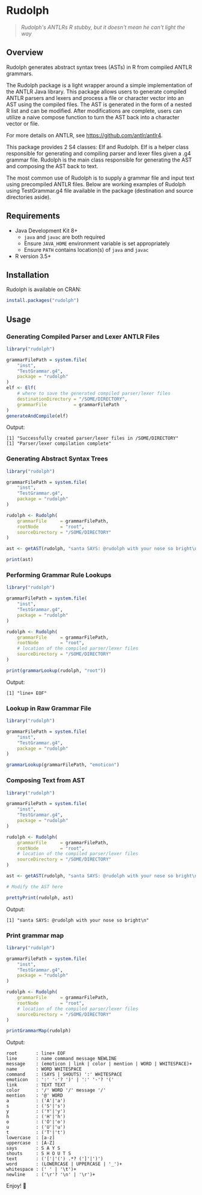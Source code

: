 # Rudolph
> *Rudolph's ANTLRs R stubby, but it doesn't mean he can't light the way*

## Overview

Rudolph generates abstract syntax trees (ASTs) in R from compiled ANTLR
grammars.

The Rudolph package is a light wrapper around a simple implementation of the
ANTLR Java library. This package allows users to generate compiled ANTLR parsers
and lexers and process a file or character vector into an AST using the compiled
files. The AST is generated in the form of a nested R list and can be modified.
After modifications are complete, users can utilize a naive compose function to
turn the AST back into a character vector or file.

For more details on ANTLR, see <https://github.com/antlr/antlr4>.

This package provides 2 S4 classes: Elf and Rudolph. Elf is a helper class
responsible for generating and compiling parser and lexer files given a .g4
grammar file. Rudolph is the main class responsible for generating the AST and
composing the AST back to text.

The most common use of Rudolph is to supply a grammar file and input text using
precompiled ANTLR files. Below are working examples of Rudolph using
TestGrammar.g4 file available in the package (destination and source directories
aside).

## Requirements
* Java Development Kit 8+
    * `java` and `javac` are both required
    * Ensure `JAVA_HOME` environment variable is set appropriately
    * Ensure `PATH` contains location(s) of `java` and `javac`
* R version 3.5+

## Installation
Rudolph is available on CRAN:
```r
install.packages("rudolph")
```

## Usage

### Generating Compiled Parser and Lexer ANTLR Files

```r
library("rudolph")

grammarFilePath = system.file(
	"inst",
	"TestGrammar.g4",
	package = "rudolph"
)
elf <- Elf(
	# where to save the generated compiled parser/lexer files
	destinationDirectory = "/SOME/DIRECTORY",
	grammarFile          = grammarFilePath
)
generateAndCompile(elf)
```

Output:
```
[1] "Successfully created parser/lexer files in /SOME/DIRECTORY"
[1] "Parser/lexer compilation complete"
```

### Generating Abstract Syntax Trees

```r
library("rudolph")

grammarFilePath = system.file(
	"inst",
	"TestGrammar.g4",
	package = "rudolph"
)

rudolph <- Rudolph(
	grammarFile 	= grammarFilePath,
	rootNode 		= "root",
	sourceDirectory = "/SOME/DIRECTORY"
)

ast <- getAST(rudolph, "santa SAYS: @rudolph with your nose so bright\n")

print(ast)
```

### Performing Grammar Rule Lookups

```r
library("rudolph")

grammarFilePath = system.file(
	"inst",
	"TestGrammar.g4",
	package = "rudolph"
)

rudolph <- Rudolph(
	grammarFile 	= grammarFilePath,
	rootNode 		= "root",
	# location of the compiled parser/lexer files
	sourceDirectory = "/SOME/DIRECTORY"
)

print(grammarLookup(rudolph, "root"))
```

Output:
```
[1] "line+ EOF"
```

### Lookup in Raw Grammar File

```r
library("rudolph")

grammarFilePath = system.file(
	"inst",
	"TestGrammar.g4",
	package = "rudolph"
)

grammarLookup(grammarFilePath, "emoticon")
```

### Composing Text from AST

```r
library("rudolph")

grammarFilePath = system.file(
	"inst",
	"TestGrammar.g4",
	package = "rudolph"
)

rudolph <- Rudolph(
	grammarFile 	= grammarFilePath,
	rootNode 		= "root",
	# location of the compiled parser/lexer files
	sourceDirectory = "/SOME/DIRECTORY"
)

ast <- getAST(rudolph, "santa SAYS: @rudolph with your nose so bright\n")

# Modify the AST here

prettyPrint(rudolph, ast)
```

Output:
```
[1] "santa SAYS: @rudolph with your nose so bright\n"
```

### Print grammar map

```r
library("rudolph")

grammarFilePath = system.file(
	"inst",
	"TestGrammar.g4",
	package = "rudolph"
)

rudolph <- Rudolph(
	grammarFile 	= grammarFilePath,
	rootNode 		= "root",
	# location of the compiled parser/lexer files
	sourceDirectory = "/SOME/DIRECTORY"
)

printGrammarMap(rudolph)
```

Output:
```
root       : line+ EOF
line       : name command message NEWLINE
message    : (emoticon | link | color | mention | WORD | WHITESPACE)+
name       : WORD WHITESPACE
command    : (SAYS | SHOUTS) ':' WHITESPACE
emoticon   : ':' '-'? ')' | ':' '-'? '('
link       : TEXT TEXT
color      : '/' WORD '/' message '/'
mention    : '@' WORD
a          : ('A'|'a')
s          : ('S'|'s')
y          : ('Y'|'y')
h          : ('H'|'h')
o          : ('O'|'o')
u          : ('U'|'u')
t          : ('T'|'t')
lowercase  : [a-z]
uppercase  : [A-Z]
says       : S A Y S
shouts     : S H O U T S
text       : ('['|'(') .*? (']'|')')
word       : (LOWERCASE | UPPERCASE | '_')+
whitespace : (' ' | '\t')+
newline    : ('\r'? '\n' | '\r')+
```

Enjoy! 🦌
